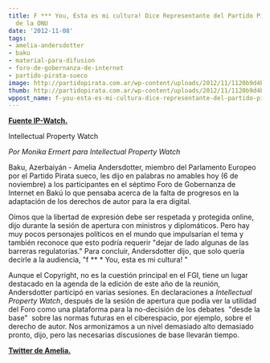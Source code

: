 ```yaml
---
title: F *** You, Esta es mi cultura! Dice Representante del Partido Pirata en reunión
  de la ONU
date: '2012-11-08'
tags:
- amelia-andersdotter
- baku
- material-para-difusion
- foro-de-gobernanza-de-internet
- partido-pirata-sueco
image: http://partidopirata.com.ar/wp-content/uploads/2012/11/1120b9d4b9123caaea837d20f18024ab_reasonably_small.jpeg
thumb: http://partidopirata.com.ar/wp-content/uploads/2012/11/1120b9d4b9123caaea837d20f18024ab_reasonably_small-115x115.jpeg
wppost_name: f-you-esta-es-mi-cultura-dice-representante-del-partido-pirata-en-reunion-de-la-onu
---
```


<strong><a href="http://www.ip-watch.org/2012/11/07/f-you-this-is-my-culture-pirate-party-rep-tells-un-meeting/" target="_blank">Fuente IP-Watch.</a></strong>

Intellectual Property Watch

<em>Por Monika Ermert para Intellectual Property Watch</em>

Baku, Azerbaiyán - Amelia Andersdotter, miembro del Parlamento Europeo por el Partido Pirata sueco, les dijo en palabras no amables hoy (6 de noviembre) a los participantes en el séptimo Foro de Gobernanza de Internet en Bakú lo que pensaba acerca de la falta de progresos en la adaptación de los derechos de autor para la era digital.

Oímos que la libertad de expresión debe ser respetada y protegida online, dijo durante la sesión de apertura con ministros y diplomáticos. Pero hay muy pocos personajes políticos en el mundo que impulsarían el tema y también reconoce que esto podría requerir "dejar de lado algunas de las barreras regulatorias." Para concluir, Andersdotter dijo, que solo quería decirle a la audiencia, "f ** * You, esta es mi cultura! "

Aunque el Copyright, no es la cuestión principal en el FGI, tiene un lugar destacado en la agenda de la edición de este año de la reunión, Andersdotter participó en varias sesiones. En declaraciones a <em>Intellectual Property Watch</em>, después de la sesión de apertura que podía ver la utilidad del Foro como una plataforma para la no-decisión de los debates  "desde la base"  sobre las normas futuras en el ciberespacio, por ejemplo, sobre el derecho de autor. Nos armonizamos a un nivel demasiado alto demasiado pronto, dijo, pero las necesarias discusiones de base llevarán tiempo.

<strong><a href="https://twitter.com/teirdes" target="_blank">Twitter de Amelia.</a></strong>

